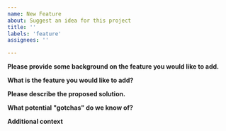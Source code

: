 ```yaml
---
name: New Feature
about: Suggest an idea for this project
title: ''
labels: 'feature'
assignees: ''

---
```


**Please provide some background on the feature you would like to add.**
<!--Include a clear and concise description of the unmet need that the proposed feature will solve.-->

**What is the feature you would like to add?**
<!--Describe the additional feature and any additions that need to be made to solve the problem.--> 

**Please describe the proposed solution.**
<!--Describe the approach you plan on using to add the proposed feature, be as detailed as possible.-->

**What potential "gotchas" do we know of?**
<!--Are there any potential caveats we should be aware of? Have you considered any alternative solutions?-->

**Additional context**
<!--Add any other context or screenshots about the feature request here.-->
